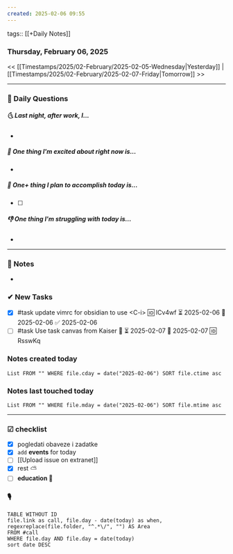 ```yaml
---
created: 2025-02-06 09:55
---
```

tags:: [[+Daily Notes]]

### Thursday, February 06, 2025

<< [[Timestamps/2025/02-February/2025-02-05-Wednesday|Yesterday]] | [[Timestamps/2025/02-February/2025-02-07-Friday|Tomorrow]] >>

---
### 📅 Daily Questions
##### 🌜 **Last night, after work, I...**
- 

##### 🙌 **One thing I'm excited about right now is...**
- 

##### 🚀 **One+ thing I plan to accomplish today is...**
- [ ] 

##### 👎 **One thing I'm struggling with today is...**
- 

---
### 📝 Notes
- 
### ✔ New Tasks
- [x] #task update vimrc for obsidian to use \<C-i\> 🆔 lCv4wf ⏳ 2025-02-06 📅 2025-02-06 ✅ 2025-02-06
- [ ] #task Use task canvas from Kaiser 🔼 ⏳ 2025-02-07 📅 2025-02-07 🆔 RsswKq

### Notes created today

```dataview
List FROM "" WHERE file.cday = date("2025-02-06") SORT file.ctime asc
```
### Notes last touched today

```dataview
List FROM "" WHERE file.mday = date("2025-02-06") SORT file.mtime asc
`````
---
### ☑ checklist
- [x] pogledati  obaveze i zadatke
- [x] `add` **events** for today
- [ ] [[Upload issue on extranet]]
- [x] rest ⛅ 
- [ ] **education 🎒**

### 🎙
```dataview
TABLE WITHOUT ID
file.link as call, file.day - date(today) as when, regexreplace(file.folder, "^.*\/", "") AS Area
FROM #call
WHERE file.day AND file.day = date(today)
sort date DESC
```
